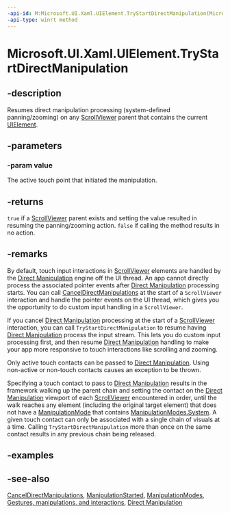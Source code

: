 ```yaml
---
-api-id: M:Microsoft.UI.Xaml.UIElement.TryStartDirectManipulation(Microsoft.UI.Xaml.Input.Pointer)
-api-type: winrt method
---
```


<!-- Method syntax
public bool TryStartDirectManipulation(Microsoft.UI.Xaml.Input.Pointer value)
-->

# Microsoft.UI.Xaml.UIElement.TryStartDirectManipulation

## -description

Resumes direct manipulation processing (system-defined panning/zooming) on any [ScrollViewer](../microsoft.ui.xaml.controls/scrollviewer.md) parent that contains the current [UIElement](uielement.md).

## -parameters

### -param value

The active touch point that initiated the manipulation.

## -returns

`true` if a [ScrollViewer](../microsoft.ui.xaml.controls/scrollviewer.md) parent exists and setting the value resulted in resuming the panning/zooming action. `false` if calling the method results in no action.

## -remarks

By default, touch input interactions in [ScrollViewer](../microsoft.ui.xaml.controls/scrollviewer.md) elements are handled by the [Direct Manipulation](/previous-versions/windows/desktop/directmanipulation/direct-manipulation-portal) engine off the UI thread. An app cannot directly process the associated pointer events after [Direct Manipulation](/previous-versions/windows/desktop/directmanipulation/direct-manipulation-portal) processing starts. You can call [CancelDirectManipulations](uielement_canceldirectmanipulations_1164631120.md) at the start of a `ScrollViewer` interaction and handle the pointer events on the UI thread, which gives you the opportunity to do custom input handling in a `ScrollViewer`.

If you cancel [Direct Manipulation](/previous-versions/windows/desktop/directmanipulation/direct-manipulation-portal) processing at the start of a [ScrollViewer](../microsoft.ui.xaml.controls/scrollviewer.md) interaction, you can call `TryStartDirectManipulation` to resume having [Direct Manipulation](/previous-versions/windows/desktop/directmanipulation/direct-manipulation-portal) process the input stream. This lets you do custom input processing first, and then resume [Direct Manipulation](/previous-versions/windows/desktop/directmanipulation/direct-manipulation-portal) handling to make your app more responsive to touch interactions like scrolling and zooming.

Only active touch contacts can be passed to [Direct Manipulation](/previous-versions/windows/desktop/directmanipulation/direct-manipulation-portal). Using non-active or non-touch contacts causes an exception to be thrown.

Specifying a touch contact to pass to [Direct Manipulation](/previous-versions/windows/desktop/directmanipulation/direct-manipulation-portal) results in the framework walking up the parent chain and setting the contact on the [Direct Manipulation](/previous-versions/windows/desktop/directmanipulation/direct-manipulation-portal) viewport of each [ScrollViewer](../microsoft.ui.xaml.controls/scrollviewer.md) encountered in order, until the walk reaches any element (including the original target element) that does not have a [ManipulationMode](uielement_manipulationmode.md) that contains [ManipulationModes.System](../microsoft.ui.xaml.input/manipulationmodes.md). A given touch contact can only be associated with a single chain of visuals at a time. Calling `TryStartDirectManipulation` more than once on the same contact results in any previous chain being released.

## -examples

## -see-also

[CancelDirectManipulations](uielement_canceldirectmanipulations_1164631120.md), [ManipulationStarted](uielement_manipulationstarted.md), [ManipulationModes](../microsoft.ui.xaml.input/manipulationmodes.md), [Gestures, manipulations, and interactions](/previous-versions/windows/apps/hh761498(v=win.10)), [Direct Manipulation](/previous-versions/windows/desktop/directmanipulation/direct-manipulation-portal)
